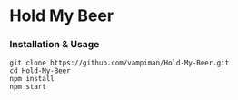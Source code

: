 # Hold My Beer

### Installation & Usage

```
git clone https://github.com/vampiman/Hold-My-Beer.git
cd Hold-My-Beer
npm install
npm start
```

